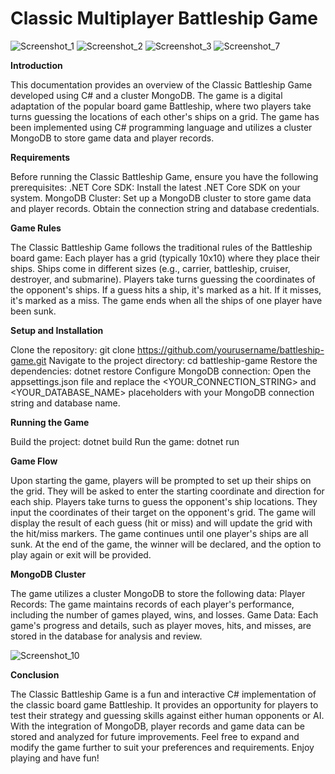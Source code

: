 # Classic Multiplayer Battleship Game 
![Screenshot_1](https://github.com/AlexhsV/Battleship-Multiplayer/assets/98179885/226b1120-807d-464d-a30c-c4f40b94f9e2)
![Screenshot_2](https://github.com/AlexhsV/Battleship-Multiplayer/assets/98179885/9027358b-7c2c-4616-8d30-52b27a7d5674)
![Screenshot_3](https://github.com/AlexhsV/Battleship-Multiplayer/assets/98179885/1615e68c-4ecf-48cd-92c3-2223e6d90af9)
![Screenshot_7](https://github.com/AlexhsV/Battleship-Multiplayer/assets/98179885/92a92c8b-1525-4cd5-a8db-7005e4d00b92)


**Introduction**

This documentation provides an overview of the Classic Battleship Game developed using C# and a cluster MongoDB. The game is a digital adaptation of the popular board game Battleship, where two players take turns guessing the locations of each other's ships on a grid. The game has been implemented using C# programming language and utilizes a cluster MongoDB to store game data and player records.

**Requirements**

Before running the Classic Battleship Game, ensure you have the following prerequisites: .NET Core SDK: Install the latest .NET Core SDK on your system. MongoDB Cluster: Set up a MongoDB cluster to store game data and player records. Obtain the connection string and database credentials.

**Game Rules**

The Classic Battleship Game follows the traditional rules of the Battleship board game: Each player has a grid (typically 10x10) where they place their ships. Ships come in different sizes (e.g., carrier, battleship, cruiser, destroyer, and submarine). Players take turns guessing the coordinates of the opponent's ships. If a guess hits a ship, it's marked as a hit. If it misses, it's marked as a miss. The game ends when all the ships of one player have been sunk.

**Setup and Installation**

Clone the repository: git clone https://github.com/yourusername/battleship-game.git Navigate to the project directory: cd battleship-game Restore the dependencies: dotnet restore Configure MongoDB connection: Open the appsettings.json file and replace the <YOUR_CONNECTION_STRING> and <YOUR_DATABASE_NAME> placeholders with your MongoDB connection string and database name.

**Running the Game**

Build the project: dotnet build Run the game: dotnet run

**Game Flow**

Upon starting the game, players will be prompted to set up their ships on the grid. They will be asked to enter the starting coordinate and direction for each ship. Players take turns to guess the opponent's ship locations. They input the coordinates of their target on the opponent's grid. The game will display the result of each guess (hit or miss) and will update the grid with the hit/miss markers. The game continues until one player's ships are all sunk. At the end of the game, the winner will be declared, and the option to play again or exit will be provided.

**MongoDB Cluster**

The game utilizes a cluster MongoDB to store the following data: Player Records: The game maintains records of each player's performance, including the number of games played, wins, and losses. Game Data: Each game's progress and details, such as player moves, hits, and misses, are stored in the database for analysis and review.

![Screenshot_10](https://github.com/AlexhsV/Battleship-Multiplayer/assets/98179885/6938e5b8-57b1-4ce4-86c9-82fda20b849d)

**Conclusion**

The Classic Battleship Game is a fun and interactive C# implementation of the classic board game Battleship. It provides an opportunity for players to test their strategy and guessing skills against either human opponents or AI. With the integration of MongoDB, player records and game data can be stored and analyzed for future improvements. Feel free to expand and modify the game further to suit your preferences and requirements. Enjoy playing and have fun!
